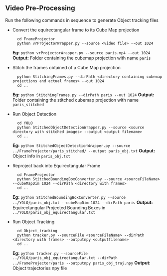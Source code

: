 ## Video Pre-Processing

Run the following commands in sequence to generate Object tracking files

- Convert the equirectangular frame to its Cube Map projection

		cd FrameProjector 
		python vrProjectorWrapper.py --source <video file> --out 1024

	**Eg:** `python vrProjectorWrapper.py --source paris.mp4 --out 1024`
	**Output:** Folder containing the cubemap projection with name `paris`

- Stitch the frames obtained of a Cube Map projection

		python StitchingFrames.py --dirPath <directory containing cubemap projections and actual frames> --out 1024
		cd ..

	**Eg:** `python StitchingFrames.py --dirPath paris --out 1024`
	**Output:** Folder containing the stitched cubemap projection with name `paris_stitched`

- Run Object Detection

		cd YOLO
		python StitchedObjectDetectionWrapper.py --source <source directory with stitched images> --output <output filename>
		cd ..

	**Eg:** `python StitchedObjectDetectionWrapper.py --source ../FrameProjector/paris_stitched/ --output paris_obj.txt`
	**Output:** Object info in `paris_obj.txt`

- Reproject back into Equirectangular Frame

		cd FrameProjector
		python StitchedBoundingBoxConverter.py --source <sourceFileName> --cubeMapDim 1024 --dirPath <directory with frames>
		cd ..

	**Eg:** `python StitchedBoundingBoxConverter.py --source ../YOLO/paris_obj.txt --cubeMapDim 1024 --dirPath paris`
	**Output:** Equirectangular Projected Bounding Boxes in `../YOLO/paris_obj_equirectangular.txt`

- Run Object Tracking

		cd Object_tracking
		python tracker.py --sourceFile <sourceFileName> --dirPath <directory with frames> --outputnpy <outputfilename>
		cd ..

	**Eg:** `python tracker.py --sourceFile ../YOLO/paris_obj_equirectangular.txt --dirPath ../FrameProjector/paris --outputnpy paris_obj_traj.npy`
	**Output:** Object trajectories npy file
 